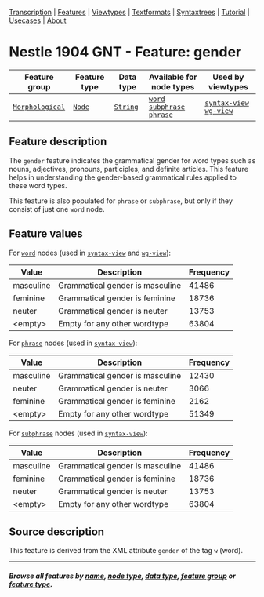 <a name="start"></a>
<div class="hidden-content">
<a href="../transcription.md">Transcription</a> | <a href="README.md#start">Features</a> | <a href="../viewtypes.md#start">Viewtypes</a> | <a href="../textformats.md#start">Textformats</a> |  <a href="../syntaxtrees.md#start">Syntaxtrees</a> | <a href="../../tutorial/README.md#start">Tutorial</a> | <a href="../usecases/README.md#start">Usecases</a> | <a href="../about.md#start">About</a>
</div>

# Nestle 1904 GNT - Feature: gender

Feature group |Feature type | Data type | Available for node types | Used by viewtypes
---  | --- | --- | --- | ---
[`Morphological`](featuresbygroup.md#morphological-features) | [`Node`](featuresbyfeaturetype.md#node-features) | [`String`](featuresbydatatype.md#string-datatype) | [`word`](featuresbynodetype.md#word-nodes) [`subphrase`](featuresbynodetype.md#subphrase-nodes) [`phrase`](featuresbynodetype.md#phrase-nodes) | [`syntax-view`](../syntax-view.md#start) [`wg-view`](../wg-view.md#start) 

## Feature description

The `gender` feature indicates the grammatical gender for word types such as nouns, adjectives, pronouns, participles, and definite articles. This feature helps in understanding the gender-based grammatical rules applied to these word types.

This feature is also populated for `phrase` or `subphrase`, but only if they consist of just one `word` node.

## Feature values

For [`word`](featuresbynodetype.md#word-nodes) nodes (used in [`syntax-view`](../syntax-view.md#start) and  [`wg-view`](../wg-view.md#start)):

Value | Description | Frequency
--- | --- | --- 
masculine | Grammatical gender is masculine | 41486
feminine | Grammatical gender is feminine | 18736
neuter | Grammatical gender is neuter | 13753
&lt;empty&gt; | Empty for any other wordtype | 63804

For [`phrase`](featuresbynodetype.md#phrase-nodes) nodes (used in [`syntax-view`](../syntax-view.md#start)):

Value | Description | Frequency
--- | --- | --- 
masculine | Grammatical gender is masculine | 12430
neuter | Grammatical gender is neuter | 3066
feminine | Grammatical gender is feminine | 2162
&lt;empty&gt; | Empty for any other wordtype | 51349

For [`subphrase`](featuresbynodetype.md#subphrase-nodes) nodes (used in [`syntax-view`](../syntax-view.md#start)):

Value | Description | Frequency
--- | --- | --- 
masculine | Grammatical gender is masculine | 41486
feminine | Grammatical gender is feminine | 18736
neuter | Grammatical gender is neuter | 13753
&lt;empty&gt; | Empty for any other wordtype | 63804

## Source description

This feature is derived from the XML attribute `gender` of the tag `w` (word).

---
#### *Browse all features by [name](featuresbyname.md#start), [node type](featuresbynodetype.md#start), [data type](featuresbydatatype.md#start), [feature group](featuresbygroup.md#start) or [feature type](featuresbyfeaturetype.md#start).*
